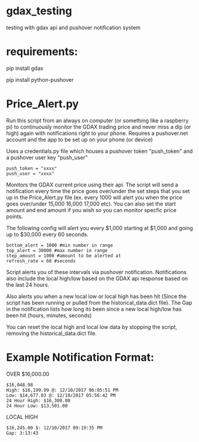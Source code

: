 # gdax_testing
testing with gdax api and pushover notification system

# requirements:

pip install gdax

pip install python-pushover

# Price_Alert.py

Run this script from an always on computer (or something like a raspberry pi) to continuously monitor the GDAX trading price and never miss a dip (or high) again with notifications right to your phone. Requires a pushover.net account and the app to be set up on your phone (or device)

Uses a credentials.py file which houses a pushover token "push_token" and a pushover user key "push_user"

    push_token = "xxxx"
    push_user = "xxxx"

Monitors the GDAX current price using their api. The script will send a notification every time the price goes over/under the set steps that you set up in the Price_Alert.py file (ex. every 1000 will alert you when the price goes over/under 15,000 16,000 17,000 etc). You can also set the start amount and end amount if you wish so you can monitor specfic price points.

The following config will alert you every $1,000 starting at $1,000 and going up to $30,000 every 60 seconds.

    bottom_alert = 1000 #min number in range
    top_alert = 30000 #max number in range
    step_amount = 1000 #amount to be alerted at
    refresh_rate = 60 #seconds


Script alerts you of these intervals via pushover notification. Notifications also include the local high/low based on the GDAX api response based on the last 24 hours.

Also alerts you when a new local low or local high has been hit (Since the script has been running or pulled from the historical_data.dict file). The Gap in the notification lists how long its been since a new local high/low has been hit (hours, minutes, seconds)


You can reset the local high and local low data by stopping the script, removing the historical_data.dict file.

# Example Notification Format:
  
  OVER $16,000.00
    
    $16,048.98
    High: $16,199.99 @: 12/10/2017 06:05:51 PM
    Low: $14,677.03 @: 12/10/2017 05:56:42 PM
    24 Hour High: $16,300.00
    24 Hour Low: $13,501.00
    
  LOCAL HIGH
    
    $16,245.00 $: 12/10/2017 09:19:35 PM
    Gap: 3:13:43
